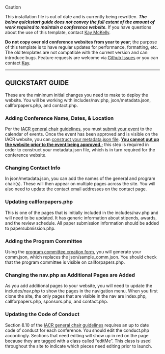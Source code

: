 
> [!CAUTION]
> This installation file is out of date and is currently being rewritten. 
> ***The below quickstart guide does not convey the full extent of the 
> amount of work required to 
> maintain a conference website.***
> If you have questions about the use of this template, contact 
> [Kay McKelly](https://github.com/kaymckelly).

**Do not copy over old conference websites from year to year**; the purpose of this template is to have regular updates for performance, formatting, etc. The old templates are not compatible with the current version and can introduce bugs. Feature requests are welcome via [Github Issues](https://github.com/IACR/conference-template/issues/new) or you can contact [Kay](https://github.com/kaymckelly).

---

## QUICKSTART GUIDE
These are the minimum initial changes you need to make to deploy the website. You will be working with includes/nav.php, json/metadata.json, callforpapers.php, and contact.php.

### Adding Conference Name, Dates, & Location
Per the [IACR general chair guidelines](https://iacr.org/docs/genchair.pdf), you must [submit your event](https://www.iacr.org/events/edit.php) to the calendar of events. Once the event has been approved and is visible on the IACR website, you can [construct your metadata.json file](https://www.iacr.org/cryptodb/pc/). **<ins>You cannot put up the website prior to the event being approved.</ins>**; this step is required in order to construct your metadata.json file, which is in turn required for the conference website.

### Changing Contact Info
In json/metadata.json, you can add the names of the general and program chair(s). These will then appear on multiple pages across the site. You will also need to update the contact email addresses on the contact page.

### Updating callforpapers.php
This is one of the pages that is initially included in the includes/nav.php and will need to be updated. It has generic information about stipends, awards, and the review schedule. All paper submission information should be added to papersubmission.php.

### Adding the Program Committee
Using the [program committee creation form](https://www.iacr.org/cryptodb/pc/), you will generate your comm.json, which replaces the json/sample_comm.json. You should check that the program committee is visible on callforpapers.php.

### Changing the nav.php as Additional Pages are Added
As you add additional pages to your website, you will need to update the includes/nav.php to show the pages in the navigation menu. When you first clone the site, the only pages that are visible in the nav are index.php, callforpapers.php, sponsors.php, and contact.php.

### Updating the Code of Conduct
Section 8.10 of the [IACR general chair guidelines](https://iacr.org/docs/genchair.pdf) requires an up to date code of conduct for each conference. You should edit the conduct.php accordingly. Sections that need editing will show up in red on the page because they are tagged with a class called “editMe”. This class is used throughout the site to indicate which pieces need editing prior to launch.
